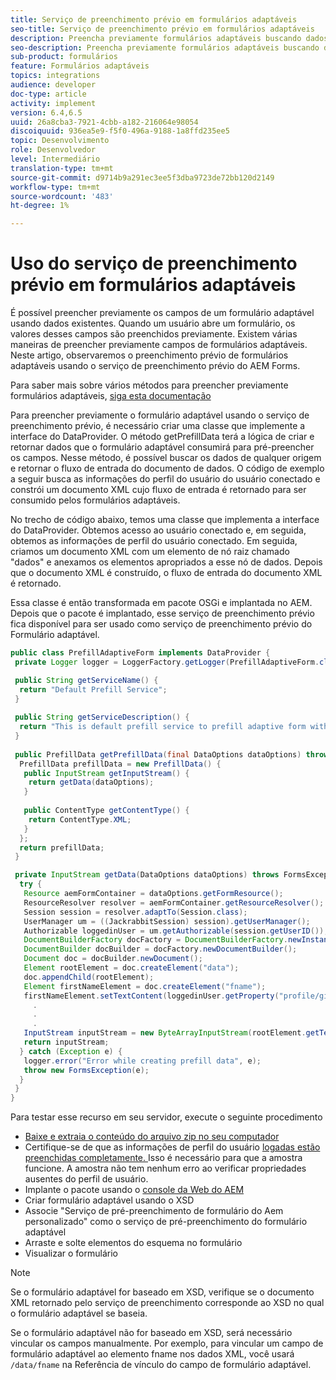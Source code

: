 ```yaml
---
title: Serviço de preenchimento prévio em formulários adaptáveis
seo-title: Serviço de preenchimento prévio em formulários adaptáveis
description: Preencha previamente formulários adaptáveis buscando dados de fontes de dados de backend.
seo-description: Preencha previamente formulários adaptáveis buscando dados de fontes de dados de backend.
sub-product: formulários
feature: Formulários adaptáveis
topics: integrations
audience: developer
doc-type: article
activity: implement
version: 6.4,6.5
uuid: 26a8cba3-7921-4cbb-a182-216064e98054
discoiquuid: 936ea5e9-f5f0-496a-9188-1a8ffd235ee5
topic: Desenvolvimento
role: Desenvolvedor
level: Intermediário
translation-type: tm+mt
source-git-commit: d9714b9a291ec3ee5f3dba9723de72bb120d2149
workflow-type: tm+mt
source-wordcount: '483'
ht-degree: 1%

---
```



# Uso do serviço de preenchimento prévio em formulários adaptáveis

É possível preencher previamente os campos de um formulário adaptável usando dados existentes. Quando um usuário abre um formulário, os valores desses campos são preenchidos previamente. Existem várias maneiras de preencher previamente campos de formulários adaptáveis. Neste artigo, observaremos o preenchimento prévio de formulários adaptáveis usando o serviço de preenchimento prévio do AEM Forms.

Para saber mais sobre vários métodos para preencher previamente formulários adaptáveis, [siga esta documentação](https://helpx.adobe.com/experience-manager/6-4/forms/using/prepopulate-adaptive-form-fields.html#AEMFormsprefillservice)

Para preencher previamente o formulário adaptável usando o serviço de preenchimento prévio, é necessário criar uma classe que implemente a interface do DataProvider. O método getPrefillData terá a lógica de criar e retornar dados que o formulário adaptável consumirá para pré-preencher os campos. Nesse método, é possível buscar os dados de qualquer origem e retornar o fluxo de entrada do documento de dados. O código de exemplo a seguir busca as informações do perfil do usuário do usuário conectado e constrói um documento XML cujo fluxo de entrada é retornado para ser consumido pelos formulários adaptáveis.

No trecho de código abaixo, temos uma classe que implementa a interface do DataProvider. Obtemos acesso ao usuário conectado e, em seguida, obtemos as informações de perfil do usuário conectado. Em seguida, criamos um documento XML com um elemento de nó raiz chamado &quot;dados&quot; e anexamos os elementos apropriados a esse nó de dados. Depois que o documento XML é construído, o fluxo de entrada do documento XML é retornado.

Essa classe é então transformada em pacote OSGi e implantada no AEM. Depois que o pacote é implantado, esse serviço de preenchimento prévio fica disponível para ser usado como serviço de preenchimento prévio do Formulário adaptável.

```java
public class PrefillAdaptiveForm implements DataProvider {
 private Logger logger = LoggerFactory.getLogger(PrefillAdaptiveForm.class);

 public String getServiceName() {
  return "Default Prefill Service";
 }
 
 public String getServiceDescription() {
  return "This is default prefill service to prefill adaptive form with user data";
 }
 
 public PrefillData getPrefillData(final DataOptions dataOptions) throws FormsException {
  PrefillData prefillData = new PrefillData() {
   public InputStream getInputStream() {
    return getData(dataOptions);
   }
   
   public ContentType getContentType() {
    return ContentType.XML;
   }
  };
  return prefillData;
 }

 private InputStream getData(DataOptions dataOptions) throws FormsException {  
  try {
   Resource aemFormContainer = dataOptions.getFormResource();
   ResourceResolver resolver = aemFormContainer.getResourceResolver();
   Session session = resolver.adaptTo(Session.class);
   UserManager um = ((JackrabbitSession) session).getUserManager();
   Authorizable loggedinUser = um.getAuthorizable(session.getUserID());
   DocumentBuilderFactory docFactory = DocumentBuilderFactory.newInstance();
   DocumentBuilder docBuilder = docFactory.newDocumentBuilder();
   Document doc = docBuilder.newDocument();
   Element rootElement = doc.createElement("data");
   doc.appendChild(rootElement);
   Element firstNameElement = doc.createElement("fname");
   firstNameElement.setTextContent(loggedinUser.getProperty("profile/givenName")[0].getString());
     .
     .
     .
   InputStream inputStream = new ByteArrayInputStream(rootElement.getTextContent().getBytes());
   return inputStream;
  } catch (Exception e) {
   logger.error("Error while creating prefill data", e);
   throw new FormsException(e);
  }
 }
}
```

Para testar esse recurso em seu servidor, execute o seguinte procedimento

* [Baixe e extraia o conteúdo do arquivo zip no seu computador](assets/prefillservice.zip)
* Certifique-se de que as informações de perfil do usuário [logadas estão preenchidas completamente. ](http://localhost:4502/libs/granite/security/content/useradmin) Isso é necessário para que a amostra funcione. A amostra não tem nenhum erro ao verificar propriedades ausentes do perfil de usuário.
* Implante o pacote usando o [console da Web do AEM](http://localhost:4502/system/console/bundles)
* Criar formulário adaptável usando o XSD
* Associe &quot;Serviço de pré-preenchimento de formulário do Aem personalizado&quot; como o serviço de pré-preenchimento do formulário adaptável
* Arraste e solte elementos do esquema no formulário
* Visualizar o formulário

>[!NOTE]
>
>Se o formulário adaptável for baseado em XSD, verifique se o documento XML retornado pelo serviço de preenchimento corresponde ao XSD no qual o formulário adaptável se baseia.
>
>Se o formulário adaptável não for baseado em XSD, será necessário vincular os campos manualmente. Por exemplo, para vincular um campo de formulário adaptável ao elemento fname nos dados XML, você usará `/data/fname` na Referência de vínculo do campo de formulário adaptável.

